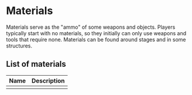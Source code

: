 # Materials
Materials serve as the "ammo" of some weapons and objects. Players typically start with no materials, so they initially can only use weapons and tools that require none. Materials can be found around stages and in some structures.

## List of materials
<table>
  <thead>
    <th align="left">Name</th>
    <th align="left">Description</th>
  </thead>
  <tbody>
    <tr>
      <td></td>
      <td></td>
    </tr>
  </tbody>
</table>

